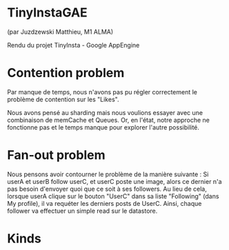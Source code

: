 # TinyInstaGAE
(par Juzdzewski Matthieu, M1 ALMA)

Rendu du projet TinyInsta -  Google AppEngine


# Contention problem

Par manque de temps, nous n'avons pas pu régler correctement
le problème de contention sur les "Likes". 

Nous avons pensé au sharding mais nous voulions essayer avec
une combinaison de memCache et Queues. Or, en l'état, notre approche
ne fonctionne pas et le temps manque pour explorer l'autre possibilité.

# Fan-out problem

Nous pensons avoir contourner le problème de la manière suivante : 
Si userA et userB follow userC, et userC poste une image, alors ce dernier n'a pas 
besoin d'envoyer quoi que ce soit à ses followers. 
Au lieu de cela, lorsque userA clique sur le bouton "UserC" dans sa liste
"Following" (dans My profile), il va requéter les derniers posts de UserC.
Ainsi, chaque follower va effectuer un simple read sur le datastore. 

# Kinds


